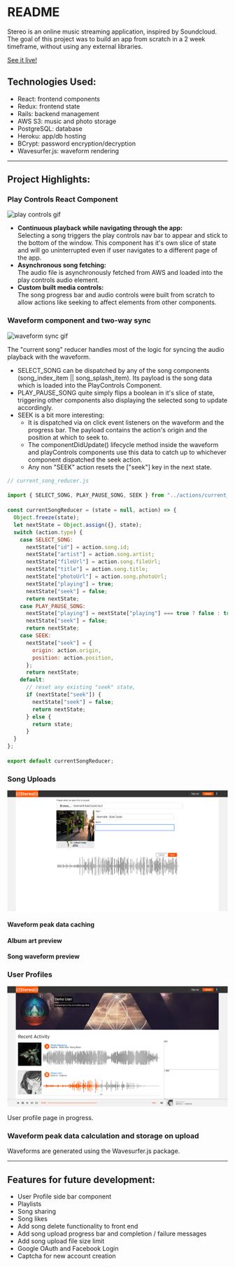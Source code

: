 # README

Stereo is an online music streaming application, inspired by Soundcloud. 
The goal of this project was to build an app from scratch in a 2 week timeframe, without using any external libraries.

[See it live!](https://stereocloud.herokuapp.com/#/)

## Technologies Used:

- React: frontend components
- Redux: frontend state
- Rails: backend management
- AWS S3: music and photo storage
- PostgreSQL: database
- Heroku: app/db hosting
- BCrypt: password encryption/decryption
- Wavesurfer.js: waveform rendering

---

## Project Highlights:

### Play Controls React Component
![play controls gif](./readme-media/splash-overview.gif)

* **Continuous playback while navigating through the app:** <br>
Selecting a song triggers the play controls nav bar to appear and stick to the bottom of the window. This component has it's own slice of state and will go uninterrupted even if user navigates to a different page of the app. <br>
* **Asynchronous song fetching:** <br>
The audio file is asynchronously fetched from AWS and loaded into the play controls audio element. 
* **Custom built media controls:** <br>
The song progress bar and audio controls were built from scratch to allow actions like seeking to affect elements from other components.

### Waveform component and two-way sync

![waveform sync gif](./readme-media/waveform-sync.gif)

The "current song" reducer handles most of the logic for syncing the audio playback with the waveform.
* SELECT_SONG can be dispatched by any of the song components (song_index_item || song_splash_item). Its payload is the song data which is loaded into the PlayControls Component.
* PLAY_PAUSE_SONG quite simply flips a boolean in it's slice of state, triggering other components also displaying the selected song to update accordingly.
* SEEK is a bit more interesting: 
  * It is dispatched via on click event listeners on the waveform and the progress bar. The payload contains the action's origin and the position at which to seek to.
  * The componentDidUpdate() lifecycle method inside the waveform and playControls components use this data to catch up to whichever component dispatched the seek action.
  * Any non "SEEK" action resets the ["seek"] key in the next state.

```js
// current_song_reducer.js

import { SELECT_SONG, PLAY_PAUSE_SONG, SEEK } from "../actions/current_song_actions";

const currentSongReducer = (state = null, action) => {
  Object.freeze(state);
  let nextState = Object.assign({}, state);
  switch (action.type) {
    case SELECT_SONG:
      nextState["id"] = action.song.id;
      nextState["artist"] = action.song.artist;
      nextState["fileUrl"] = action.song.fileUrl;
      nextState["title"] = action.song.title;
      nextState["photoUrl"] = action.song.photoUrl;
      nextState["playing"] = true;
      nextState["seek"] = false;
      return nextState;
    case PLAY_PAUSE_SONG:
      nextState["playing"] = nextState["playing"] === true ? false : true;
      nextState["seek"] = false;
      return nextState;
    case SEEK:
      nextState["seek"] = {
        origin: action.origin,
        position: action.position,
      };
      return nextState;
    default:
      // reset any existing "seek" state,
      if (nextState["seek"]) {
        nextState["seek"] = false;
        return nextState;
      } else {
        return state;
      }
  }
};

export default currentSongReducer;
```

### Song Uploads

![Song Upload Screenshot](./readme-media/song-upload.png)

#### **Waveform peak data caching**

#### **Album art preview**

#### **Song waveform preview**

### User Profiles

![User Profile Screenshot](./readme-media/user-profile.png)

User profile page in progress.

### Waveform peak data calculation and storage on upload

Waveforms are generated using the Wavesurfer.js package.

---

## Features for future development:
- User Profile side bar component
- Playlists
- Song sharing
- Song likes
- Add song delete functionality to front end
- Add song upload progress bar and completion / failure messages
- Add song upload file size limit
- Google OAuth and Facebook Login
- Captcha for new account creation

